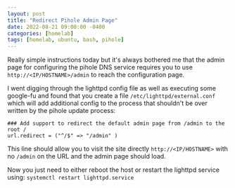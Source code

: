 ```yaml
---
layout: post
title: "Redirect Pihole Admin Page"
date: 2022-08-21 09:00:00 -0400
categories: [homelab]
tags: [homelab, ubuntu, bash, pihole]
---
```


Really simple instructions today but it's always bothered me that the admin page for configuring the pihole DNS service requires you to use `http://<IP/HOSTNAME>/admin` to reach the configuration page. 

I went digging through the lighttpd config file as well as executing some google-fu and found that you create a file `/etc/lighttpd/external.conf` which will add additional config to the process that shouldn't be over written by the pihole update process: 

```
### Add support to redirect the default admin page from /admin to the root /
url.redirect = ("^/$" => "/admin" )
```

This line should allow you to visit the site directly `http://<IP/HOSTNAME>` with no `/admin` on the URL and the admin page should load.

Now you just need to either reboot the host or restart the lighttpd service using: `systemctl restart lighttpd.service`
